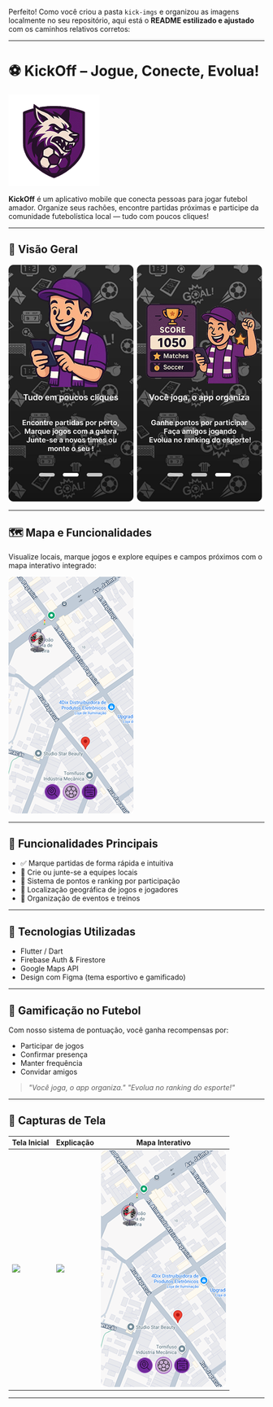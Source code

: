 Perfeito! Como você criou a pasta `kick-imgs` e organizou as imagens localmente no seu repositório, aqui está o **README estilizado e ajustado** com os caminhos relativos corretos:

---

# ⚽ KickOff – Jogue, Conecte, Evolua!

![KickOff Logo](./kick-imgs/icone.png)

**KickOff** é um aplicativo mobile que conecta pessoas para jogar futebol amador. Organize seus rachões, encontre partidas próximas e participe da comunidade futebolística local — tudo com poucos cliques!

---

## 📱 Visão Geral

![Apresentação 1](./kick-imgs/tela1.png)
![Apresentação 2](./kick-imgs/tela2.png)

---

## 🗺️ Mapa e Funcionalidades

Visualize locais, marque jogos e explore equipes e campos próximos com o mapa interativo integrado:

![Mapa do App](./kick-imgs/mapa.png)

---

## 🎯 Funcionalidades Principais

* ✅ Marque partidas de forma rápida e intuitiva
* 👥 Crie ou junte-se a equipes locais
* 🧠 Sistema de pontos e ranking por participação
* 📍 Localização geográfica de jogos e jogadores
* 📅 Organização de eventos e treinos

---

## 🚀 Tecnologias Utilizadas

* Flutter / Dart
* Firebase Auth & Firestore
* Google Maps API
* Design com Figma (tema esportivo e gamificado)

---

## 🏅 Gamificação no Futebol

Com nosso sistema de pontuação, você ganha recompensas por:

* Participar de jogos
* Confirmar presença
* Manter frequência
* Convidar amigos

> *"Você joga, o app organiza."*
> *"Evolua no ranking do esporte!"*

---

## 📸 Capturas de Tela

| Tela Inicial                                                 | Explicação                                               | Mapa Interativo                                            |
| ------------------------------------------------------------ | -------------------------------------------------------- | ---------------------------------------------------------- |
| ![](./kick-imgs/explicação%20app%20\(Apresentação%202\).png) | ![](./kick-imgs/Explicação%20App%20\(Apresentação\).png) | ![](./kick-imgs/botão%20de%20navegação%20pós%20clique.png) |

---
